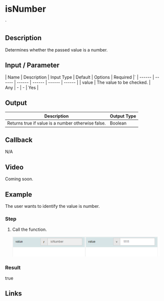 ﻿# isNumber
`
## Description

Determines whether the passed value is a number.

## Input / Parameter

| Name | Description | Input Type | Default | Options | Required |`
| ------ | ------ | ------ | ------ | ------ | ------ |
| value | The value to be checked. | Any | - | - | Yes |

## Output

| Description | Output Type |
| ------ | ------ |
| Returns true if value is a number otherwise false. | Boolean |

## Callback

N/A

## Video

Coming soon.


## Example


The user wants to identify the value is number.
<br>

### Step

1. Call the function.

    ![](../../../../document/function/Validation/isNumber/isNumber-step-1.png?raw=true)
    
### Result

true



## Links